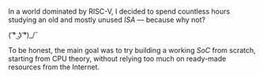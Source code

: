 In a world dominated by RISC-V, I decided to spend countless hours studying an old and mostly unused *ISA* — because why not?  

( ͡° ͜ʖ ͡°)_/¯  

To be honest, the main goal was to try building a working *SoC* from scratch, starting from CPU theory, without relying too much on ready-made resources from the Internet.
